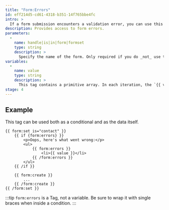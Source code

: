 ```yaml
---
title: "Form:Errors"
id: eff214d5-cd61-4318-b351-14f765bbe4fc
intro: >
  If a form submission encounters a validation error, you can use this tag to loop through the error messages and show your user where everything went south.
description: Provides access to form errors.
parameters:
  -
    name: handle|is|in|form|formset
    type: string
    description: >
      Specify the name of the form. Only required if you do _not_ use the `form:set` tag, or don't have a `form` defined in the current context.
variables:
  -
    name: value
    type: string
    description: >
      This tag contains a primitive array. In each iteration, the `{{ value }}` will output a different error message. See the example above.
stage: 4
---
```

## Example

This tag can be used both as a conditional and as the data itself.

```
{{ form:set is="contact" }}
    {{ if {form:errors} }}
        <p>Oops, here's what went wrong:</p>
        <ul>
            {{ form:errors }}
                <li>{{ value }}</li>
            {{ /form:errors }}
        </ul>
    {{ /if }}

    {{ form:create }}
        ...
    {{ /form:create }}
{{ /form:set }}
```

:::tip
`form:errors` is a Tag, not a variable. Be sure to wrap it with single braces when inside a condition.
:::
